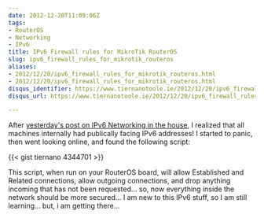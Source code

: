 ```yaml
---
date: 2012-12-20T11:09:06Z
tags:
- RouterOS
- Networking
- IPv6
title: IPv6 Firewall rules for MikroTik RouterOS
slug: ipv6_firewall_rules_for_mikrotik_routeros
aliases:
- 2012/12/20/ipv6_firewall_rules_for_mikrotik_routeros.html
- 2012/12/20/ipv6_firewall_rules_for_mikrotik_routeros.html
disqus_identifier: https://www.tiernanotoole.ie/2012/12/20/ipv6_firewall_rules_for_mikrotik_routeros.html
disqus_url: https://www.tiernanotoole.ie/2012/12/20/ipv6_firewall_rules_for_mikrotik_routeros.html

---
```

 After [yesterday's post on IPv6 Networking in the house][1], I realized that all machines internally had publically facing IPv6 addresses! I started to panic, then went looking online, and found the following script:

{{< gist tiernano 4344701 >}}


This script, when run on your RouterOS board, will allow Established and Related connections, allow outgoing connections, and drop anything incoming that has not been requested... so, now everything inside the network should be more secured... I am new to this IPv6 stuff, so I am still learning... but, i am getting there...

[1]:http://tiernanotoole.ie/2012/12/19/ipv6_%2B_mikrotik_%2B_linux_%2B_windows.html